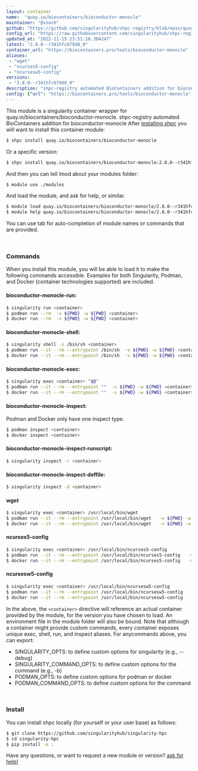 ```yaml
---
layout: container
name:  "quay.io/biocontainers/bioconductor-monocle"
maintainer: "@vsoch"
github: "https://github.com/singularityhub/shpc-registry/blob/main/quay.io/biocontainers/bioconductor-monocle/container.yaml"
config_url: "https://raw.githubusercontent.com/singularityhub/shpc-registry/main/quay.io/biocontainers/bioconductor-monocle/container.yaml"
updated_at: "2022-11-15 23:51:10.384247"
latest: "2.8.0--r341hfc679d8_0"
container_url: "https://biocontainers.pro/tools/bioconductor-monocle"
aliases:
 - "wget"
 - "ncurses5-config"
 - "ncursesw5-config"
versions:
 - "2.8.0--r341hfc679d8_0"
description: "shpc-registry automated BioContainers addition for bioconductor-monocle"
config: {"url": "https://biocontainers.pro/tools/bioconductor-monocle", "maintainer": "@vsoch", "description": "shpc-registry automated BioContainers addition for bioconductor-monocle", "latest": {"2.8.0--r341hfc679d8_0": "sha256:a351da663530d44884ecb005cf40003b01a99da5b431fae7388753a04698e31b"}, "tags": {"2.8.0--r341hfc679d8_0": "sha256:a351da663530d44884ecb005cf40003b01a99da5b431fae7388753a04698e31b"}, "docker": "quay.io/biocontainers/bioconductor-monocle", "aliases": {"wget": "/usr/local/bin/wget", "ncurses5-config": "/usr/local/bin/ncurses5-config", "ncursesw5-config": "/usr/local/bin/ncursesw5-config"}}
---
```


This module is a singularity container wrapper for quay.io/biocontainers/bioconductor-monocle.
shpc-registry automated BioContainers addition for bioconductor-monocle
After [installing shpc](#install) you will want to install this container module:


```bash
$ shpc install quay.io/biocontainers/bioconductor-monocle
```

Or a specific version:

```bash
$ shpc install quay.io/biocontainers/bioconductor-monocle:2.8.0--r341hfc679d8_0
```

And then you can tell lmod about your modules folder:

```bash
$ module use ./modules
```

And load the module, and ask for help, or similar.

```bash
$ module load quay.io/biocontainers/bioconductor-monocle/2.8.0--r341hfc679d8_0
$ module help quay.io/biocontainers/bioconductor-monocle/2.8.0--r341hfc679d8_0
```

You can use tab for auto-completion of module names or commands that are provided.

<br>

### Commands

When you install this module, you will be able to load it to make the following commands accessible.
Examples for both Singularity, Podman, and Docker (container technologies supported) are included.

#### bioconductor-monocle-run:

```bash
$ singularity run <container>
$ podman run --rm  -v ${PWD} -w ${PWD} <container>
$ docker run --rm  -v ${PWD} -w ${PWD} <container>
```

#### bioconductor-monocle-shell:

```bash
$ singularity shell -s /bin/sh <container>
$ podman run --it --rm --entrypoint /bin/sh  -v ${PWD} -w ${PWD} <container>
$ docker run --it --rm --entrypoint /bin/sh  -v ${PWD} -w ${PWD} <container>
```

#### bioconductor-monocle-exec:

```bash
$ singularity exec <container> "$@"
$ podman run --it --rm --entrypoint ""  -v ${PWD} -w ${PWD} <container> "$@"
$ docker run --it --rm --entrypoint ""  -v ${PWD} -w ${PWD} <container> "$@"
```

#### bioconductor-monocle-inspect:

Podman and Docker only have one inspect type.

```bash
$ podman inspect <container>
$ docker inspect <container>
```

#### bioconductor-monocle-inspect-runscript:

```bash
$ singularity inspect -r <container>
```

#### bioconductor-monocle-inspect-deffile:

```bash
$ singularity inspect -d <container>
```


#### wget

```bash
$ singularity exec <container> /usr/local/bin/wget
$ podman run --it --rm --entrypoint /usr/local/bin/wget   -v ${PWD} -w ${PWD} <container> -c " $@"
$ docker run --it --rm --entrypoint /usr/local/bin/wget   -v ${PWD} -w ${PWD} <container> -c " $@"
```


#### ncurses5-config

```bash
$ singularity exec <container> /usr/local/bin/ncurses5-config
$ podman run --it --rm --entrypoint /usr/local/bin/ncurses5-config   -v ${PWD} -w ${PWD} <container> -c " $@"
$ docker run --it --rm --entrypoint /usr/local/bin/ncurses5-config   -v ${PWD} -w ${PWD} <container> -c " $@"
```


#### ncursesw5-config

```bash
$ singularity exec <container> /usr/local/bin/ncursesw5-config
$ podman run --it --rm --entrypoint /usr/local/bin/ncursesw5-config   -v ${PWD} -w ${PWD} <container> -c " $@"
$ docker run --it --rm --entrypoint /usr/local/bin/ncursesw5-config   -v ${PWD} -w ${PWD} <container> -c " $@"
```



In the above, the `<container>` directive will reference an actual container provided
by the module, for the version you have chosen to load. An environment file in the
module folder will also be bound. Note that although a container
might provide custom commands, every container exposes unique exec, shell, run, and
inspect aliases. For anycommands above, you can export:

 - SINGULARITY_OPTS: to define custom options for singularity (e.g., --debug)
 - SINGULARITY_COMMAND_OPTS: to define custom options for the command (e.g., -b)
 - PODMAN_OPTS: to define custom options for podman or docker
 - PODMAN_COMMAND_OPTS: to define custom options for the command

<br>

### Install

You can install shpc locally (for yourself or your user base) as follows:

```bash
$ git clone https://github.com/singularityhub/singularity-hpc
$ cd singularity-hpc
$ pip install -e .
```

Have any questions, or want to request a new module or version? [ask for help!](https://github.com/singularityhub/singularity-hpc/issues)